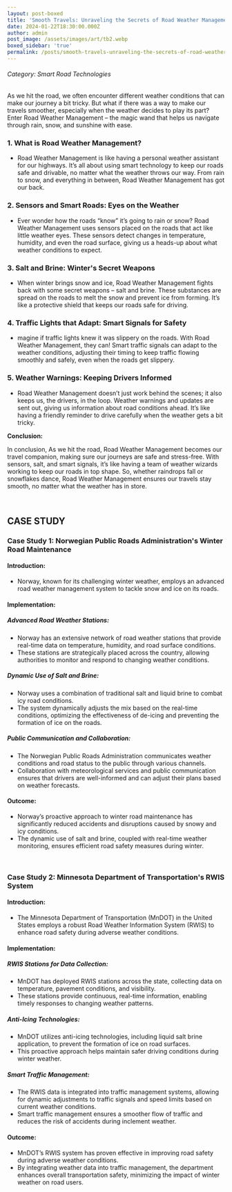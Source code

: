 ```yaml
---
layout: post-boxed
title: 'Smooth Travels: Unraveling the Secrets of Road Weather Management'
date: 2024-01-22T18:30:00.000Z
author: admin
post_image: /assets/images/art/tb2.webp
boxed_sidebar: 'true'
permalink: /posts/smooth-travels-unraveling-the-secrets-of-road-weather-management
---
```


###### Category: Smart Road Technologies

As we hit the road, we often encounter different weather conditions that can make our journey a bit tricky. But what if there was a way to make our travels smoother, especially when the weather decides to play its part? Enter Road Weather Management – the magic wand that helps us navigate through rain, snow, and sunshine with ease.

### 1. What is Road Weather Management?

* Road Weather Management is like having a personal weather assistant for our highways. It’s all about using smart technology to keep our roads safe and drivable, no matter what the weather throws our way. From rain to snow, and everything in between, Road Weather Management has got our back.

### 2. Sensors and Smart Roads: Eyes on the Weather

* Ever wonder how the roads “know” it’s going to rain or snow? Road Weather Management uses sensors placed on the roads that act like little weather eyes. These sensors detect changes in temperature, humidity, and even the road surface, giving us a heads-up about what weather conditions to expect.

### 3. Salt and Brine: Winter's Secret Weapons

* When winter brings snow and ice, Road Weather Management fights back with some secret weapons – salt and brine. These substances are spread on the roads to melt the snow and prevent ice from forming. It’s like a protective shield that keeps our roads safe for driving.

### 4. Traffic Lights that Adapt: Smart Signals for Safety

* magine if traffic lights knew it was slippery on the roads. With Road Weather Management, they can! Smart traffic signals can adapt to the weather conditions, adjusting their timing to keep traffic flowing smoothly and safely, even when the roads get slippery.

### 5. Weather Warnings: Keeping Drivers Informed

* Road Weather Management doesn’t just work behind the scenes; it also keeps us, the drivers, in the loop. Weather warnings and updates are sent out, giving us information about road conditions ahead. It’s like having a friendly reminder to drive carefully when the weather gets a bit tricky.

<b>Conclusion:</b>

<p>

In conclusion, As we hit the road, Road Weather Management becomes our travel companion, making sure our journeys are safe and stress-free. With sensors, salt, and smart signals, it’s like having a team of weather wizards working to keep our roads in top shape. So, whether raindrops fall or snowflakes dance, Road Weather Management ensures our travels stay smooth, no matter what the weather has in store.

</p>
<br>

## CASE STUDY

### Case Study 1: Norwegian Public Roads Administration's Winter Road Maintenance

#### Introduction:

* Norway, known for its challenging winter weather, employs an advanced road weather management system to tackle snow and ice on its roads.

#### Implementation:

##### Advanced Road Weather Stations:

* Norway has an extensive network of road weather stations that provide real-time data on temperature, humidity, and road surface conditions.
* These stations are strategically placed across the country, allowing authorities to monitor and respond to changing weather conditions.

##### Dynamic Use of Salt and Brine:

* Norway uses a combination of traditional salt and liquid brine to combat icy road conditions.
* The system dynamically adjusts the mix based on the real-time conditions, optimizing the effectiveness of de-icing and preventing the formation of ice on the roads.

##### Public Communication and Collaboration:

* The Norwegian Public Roads Administration communicates weather conditions and road status to the public through various channels.
* Collaboration with meteorological services and public communication ensures that drivers are well-informed and can adjust their plans based on weather forecasts.

#### Outcome:

* Norway’s proactive approach to winter road maintenance has significantly reduced accidents and disruptions caused by snowy and icy conditions.
* The dynamic use of salt and brine, coupled with real-time weather monitoring, ensures efficient road safety measures during winter.

<br>

### Case Study 2: Minnesota Department of Transportation's RWIS System

#### Introduction:

* The Minnesota Department of Transportation (MnDOT) in the United States employs a robust Road Weather Information System (RWIS) to enhance road safety during adverse weather conditions.

#### Implementation:

##### RWIS Stations for Data Collection:

* MnDOT has deployed RWIS stations across the state, collecting data on temperature, pavement conditions, and visibility.
* These stations provide continuous, real-time information, enabling timely responses to changing weather patterns.

##### Anti-Icing Technologies:

* MnDOT utilizes anti-icing technologies, including liquid salt brine application, to prevent the formation of ice on road surfaces.
* This proactive approach helps maintain safer driving conditions during winter weather.

##### Smart Traffic Management:

* The RWIS data is integrated into traffic management systems, allowing for dynamic adjustments to traffic signals and speed limits based on current weather conditions.
* Smart traffic management ensures a smoother flow of traffic and reduces the risk of accidents during inclement weather.

#### Outcome:

* MnDOT’s RWIS system has proven effective in improving road safety during adverse weather conditions.
* By integrating weather data into traffic management, the department enhances overall transportation safety, minimizing the impact of winter weather on road users.
